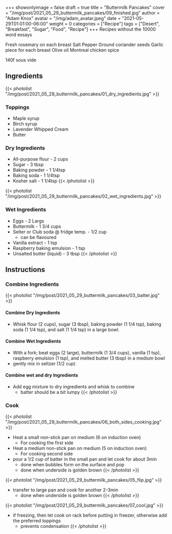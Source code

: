 
+++
showonlyimage = false
draft = true
title = "Buttermilk Pancakes"
cover = "/img/post/2021_05_29_buttermilk_pancakes/09_finished.jpg"
author = "Adam Knox"
avatar = "/img/adam_avatar.jpeg"
date = "2021-05-29T01:01:00-06:00"
weight = 0
categories = ["Recipe"]
tags = ["Desert", "Breakfast", "Sugar", "Food", "Recipe"]
+++
Recipes without the 10000 word essays
<!--more-->


Fresh rosemary on each breast
Salt
Pepper
Ground coriander seeds
Garlic piece for each breast
Olive oil
Montreal chicken spice



140f sous vide

## Ingredients
{{< photolist "/img/post/2021_05_29_buttermilk_pancakes/01_dry_ingredients.jpg" >}}
### Toppings
* Maple syrup
* Birch syrup
* Lavender Whipped Cream
* Butter

### Dry Ingredients
* All-purpose flour - 2 cups
* Sugar - 3 tbsp
* Baking powder - 1 1/4tsp
* Baking soda - 1 1/4tsp
* Kosher salt - 1 1/4tsp
{{< /photolist >}}

{{< photolist "/img/post/2021_05_29_buttermilk_pancakes/02_wet_ingredients.jpg" >}}
### Wet Ingredients
* Eggs - 2 Largs
* Buttermilk - 1 3/4 cups
* Selter or Club soda @ fridge temp. - 1/2 cup
  * can be flavoured
* Vanilla extract - 1 tsp
* Raspberry baking emulsion - 1 tsp
* Unsalted butter (liquid) - 3 tbsp
{{< /photolist >}}

## Instructions

### Combine Ingredients
{{< photolist "/img/post/2021_05_29_buttermilk_pancakes/03_batter.jpg" >}}
#### Combine Dry Ingredients
* Whisk flour (2 cups), sugar (3 tbsp), baking powder (1 1/4 tsp), baking soda (1 1/4 tsp), and salt (1 1/4 tsp) in a large bowl.

#### Combine Wet Ingredients
* With a fork; beat eggs (2 large), buttermilk (1 3/4 cups), vanilla (1 tsp), raspberry emulsion  (1 tsp), and melted butter (3 tbsp) in a medium bowl
* gently mix in seltzer (1/2 cup)

#### Combine wet and dry Ingredients
* Add egg mixture to dry ingredients and whisk to combine
  * batter should be a bit lumpy
{{< /photolist >}}

### Cook
{{< photolist "/img/post/2021_05_29_buttermilk_pancakes/06_both_sides_cooking.jpg" >}}
* Heat a small non-stick pan on medium (6 on induction oven)
  * For cooking the first side
* Heat a medium non-stick pan on medium (5 on induction oven)
  * For cooking second side
* pour a 1/2 cup of batter in the small pan and let cook for about 3min
  * done when bubbles form on the surface and pop
  * done when underside is golden brown
{{< /photolist >}}

{{< photolist "/img/post/2021_05_29_buttermilk_pancakes/05_flip.jpg" >}}
* transfer to large pan and cook for another 2-3min
  * done when underside is golden brown
{{< /photolist >}}

{{< photolist "/img/post/2021_05_29_buttermilk_pancakes/07_cool.jpg" >}}
* if freezing, then let cook on rack before putting in freezer, otherwise add the preferred toppings
  * prevents condensation
{{< /photolist >}}